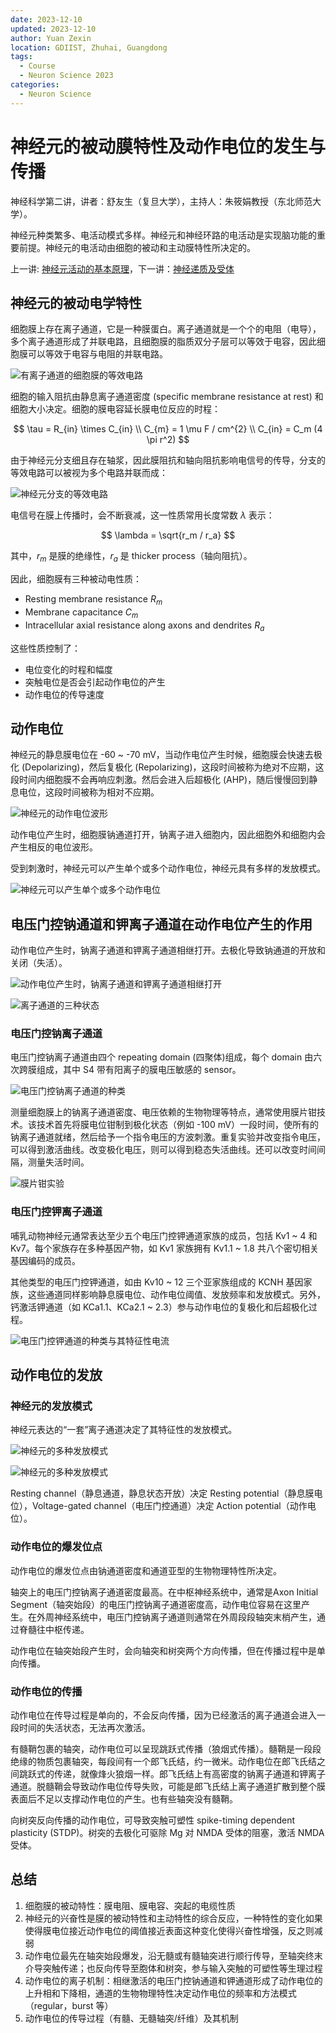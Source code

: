 ```yaml
---
date: 2023-12-10
updated: 2023-12-10
author: Yuan Zexin
location: GDIIST, Zhuhai, Guangdong
tags:
  - Course
  - Neuron Science 2023
categories:
  - Neuron Science
---
```


# 神经元的被动膜特性及动作电位的发生与传播

神经科学第二讲，讲者：舒友生（复旦大学），主持人：朱筱娟教授（东北师范大学）。

神经元种类繁多、电活动模式多样。神经元和神经环路的电活动是实现脑功能的重要前提。神经元的电活动由细胞的被动和主动膜特性所决定的。

<!-- end -->

上一讲: [神经元活动的基本原理](../../11/13/neuron-activity-principle.md)，下一讲：[神经递质及受体](../11/neurotransmitters-receptors.md)

## 神经元的被动电学特性

细胞膜上存在离子通道，它是一种膜蛋白。离子通道就是一个个的电阻（电导），多个离子通道形成了并联电路，且细胞膜的脂质双分子层可以等效于电容，因此细胞膜可以等效于电容与电阻的并联电路。

![有离子通道的细胞膜的等效电路](./assets/membrane-equivalent-circuit.png)

细胞的输入阻抗由静息离子通道密度 (specific membrane resistance at rest) 和细胞大小决定。细胞的膜电容延长膜电位反应的时程：

$$
\tau = R_{in} \times C_{in} \\
C_{m} = 1 \mu F / cm^{2} \\
C_{in} = C_m (4 \pi r^2)
$$

由于神经元分支细且存在轴浆，因此膜阻抗和轴向阻抗影响电信号的传导，分支的等效电路可以被视为多个电路并联而成：

![神经元分支的等效电路](./assets/branch-equivalent-circuit.png)

电信号在膜上传播时，会不断衰减，这一性质常用长度常数 $\lambda$ 表示：

$$
\lambda = \sqrt{r_m / r_a}
$$

其中，$r_m$ 是膜的绝缘性，$r_a$ 是 thicker process（轴向阻抗）。

因此，细胞膜有三种被动电性质：

- Resting membrane resistance $R_m$
- Membrane capacitance $C_m$
- Intracellular axial resistance along axons and dendrites $R_a$

这些性质控制了：

- 电位变化的时程和幅度
- 突触电位是否会引起动作电位的产生
- 动作电位的传导速度

## 动作电位

神经元的静息膜电位在 -60 ~ -70 mV，当动作电位产生时候，细胞膜会快速去极化 (Depolarizing)，然后复极化 (Repolarizing)，这段时间被称为绝对不应期，这段时间内细胞膜不会再响应刺激。然后会进入后超极化 (AHP)，随后慢慢回到静息电位，这段时间被称为相对不应期。

![神经元的动作电位波形](./assets/action-potential-waveform.png)

动作电位产生时，细胞膜钠通道打开，钠离子进入细胞内，因此细胞外和细胞内会产生相反的电位波形。

受到刺激时，神经元可以产生单个或多个动作电位，神经元具有多样的发放模式。

![神经元可以产生单个或多个动作电位](./assets/input-output.png)

## 电压门控钠通道和钾离子通道在动作电位产生的作用

动作电位产生时，钠离子通道和钾离子通道相继打开。去极化导致钠通道的开放和关闭（失活）。

![动作电位产生时，钠离子通道和钾离子通道相继打开](./assets/na-k-ion-channel.png)

![离子通道的三种状态](./assets/gate-ion-channel.png)

### 电压门控钠离子通道

电压门控钠离子通道由四个 repeating domain (四聚体)组成，每个 domain 由六次跨膜组成，其中 S4 带有阳离子的膜电压敏感的 sensor。

![电压门控钠离子通道的种类](./assets/na-ion-channel.png)

测量细胞膜上的钠离子通道密度、电压依赖的生物物理等特点，通常使用膜片钳技术。该技术首先将膜电位钳制到极化状态（例如 -100 mV）一段时间，使所有的钠离子通道就绪，然后给予一个指令电压的方波刺激。重复实验并改变指令电压，可以得到激活曲线。改变极化电压，则可以得到稳态失活曲线。还可以改变时间间隔，测量失活时间。

![膜片钳实验](./assets/patch-clamp.png)

### 电压门控钾离子通道

哺乳动物神经元通常表达至少五个电压门控钾通道家族的成员，包括 Kv1 ~ 4 和 Kv7。每个家族存在多种基因产物，如 Kv1 家族拥有 Kv1.1 ~ 1.8 共八个密切相关基因编码的成员。

其他类型的电压门控钾通道，如由 Kv10 ~ 12 三个亚家族组成的 KCNH 基因家族，这些通道同样影响静息膜电位、动作电位阈值、发放频率和发放模式。另外，钙激活钾通道（如 KCa1.1、KCa2.1 ~ 2.3）参与动作电位的复极化和后超极化过程。

![电压门控钾通道的种类与其特征性电流](./assets/k-ion-channel.png)

## 动作电位的发放

### 神经元的发放模式

神经元表达的“一套”离子通道决定了其特征性的发放模式。

![神经元的多种发放模式](./assets/firing-patterns-1.png)

![神经元的多种发放模式](./assets/firing-patterns-2.png)

Resting channel（静息通道，静息状态开放）决定 Resting potential（静息膜电位），Voltage-gated channel（电压门控通道）决定 Action potential（动作电位）。

### 动作电位的爆发位点

动作电位的爆发位点由钠通道密度和通道亚型的生物物理特性所决定。

轴突上的电压门控钠离子通道密度最高。在中枢神经系统中，通常是Axon Initial Segment（轴突始段）的电压门控钠离子通道密度高，动作电位容易在这里产生。在外周神经系统中，电压门控钠离子通道则通常在外周段段轴突末梢产生，通过脊髓往中枢传递。

动作电位在轴突始段产生时，会向轴突和树突两个方向传播，但在传播过程中是单向传播。

### 动作电位的传播

动作电位在传导过程是单向的，不会反向传播，因为已经激活的离子通道会进入一段时间的失活状态，无法再次激活。

有髓鞘包裹的轴突，动作电位可以呈现跳跃式传播（狼烟式传播）。髓鞘是一段段绝缘的物质包裹轴突，每段间有一个郎飞氏结，约一微米。动作电位在郎飞氏结之间跳跃式的传递，就像烽火狼烟一样。郎飞氏结上有高密度的钠离子通道和钾离子通道。脱髓鞘会导致动作电位传导失败，可能是郎飞氏结上离子通道扩散到整个膜表面后不足以支撑动作电位的产生。也有些轴突没有髓鞘。

向树突反向传播的动作电位，可导致突触可塑性 spike-timing dependent plasticity (STDP)。树突的去极化可驱除 Mg 对 NMDA 受体的阻塞，激活 NMDA 受体。

## 总结

1. 细胞膜的被动特性：膜电阻、膜电容、突起的电缆性质
2. 神经元的兴奋性是膜的被动特性和主动特性的综合反应，一种特性的变化如果使得膜电位接近动作电位的阈值接近表面这种变化使得兴奋性增强，反之则减弱
3. 动作电位最先在轴突始段爆发，沿无髓或有髓轴突进行顺行传导，至轴突终末介导突触传递；也反向传导至胞体和树突，参与输入突触的可塑性等生理过程
4. 动作电位的离子机制：相继激活的电压门控钠通道和钾通道形成了动作电位的上升相和下降相，通道的生物物理特性决定动作电位的频率和方法模式（regular，burst 等）
5. 动作电位的传导过程（有髓、无髓轴突/纤维）及其机制

